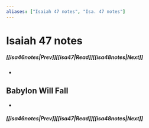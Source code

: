```yaml
---
aliases: ["Isaiah 47 notes", "Isa. 47 notes"]
---
```

# Isaiah 47 notes
##### <span class=arrow-left></span>[[isa46notes|Prev]]<span class=navigation-separator></span>[[isa47|Read]]<span class=navigation-separator></span>[[isa48notes|Next]]<span class=arrow-right></span>
- 
## Babylon Will Fall
- 
##### <span class=arrow-left></span>[[isa46notes|Prev]]<span class=navigation-separator></span>[[isa47|Read]]<span class=navigation-separator></span>[[isa48notes|Next]]<span class=arrow-right></span>